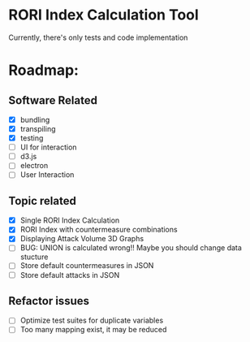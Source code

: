 # RORI Index Calculation Tool

Currently, there's only tests and code implementation

# Roadmap:

## Software Related
- [X] bundling
- [X] transpiling
- [X] testing
- [ ] UI for interaction
- [ ] d3.js
- [ ] electron
- [ ] User Interaction

## Topic related
- [X] Single RORI Index Calculation
- [X] RORI Index with countermeasure combinations
- [X] Displaying Attack Volume 3D Graphs
- [ ] BUG: UNION is calculated wrong!! Maybe you should change data stucture
- [ ] Store default countermeasures in JSON
- [ ] Store default attacks in JSON

## Refactor issues
- [ ] Optimize test suites for duplicate variables
- [ ] Too many mapping exist, it may be reduced